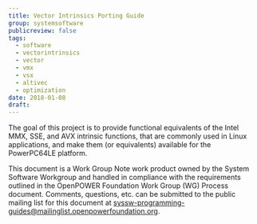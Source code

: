 ```yaml
---
title: Vector Intrinsics Porting Guide
group: systemsoftware
publicreview: false
tags:
  - software
  - vectorintrinsics
  - vector
  - vmx
  - vsx
  - altivec
  - optimization
date: 2018-01-08
draft:
---
```


The goal of this project is to provide functional equivalents of the Intel MMX, SSE, and AVX intrinsic functions,
that are commonly used in Linux applications, and make them (or equivalents) available for the PowerPC64LE platform.  

This document is a Work Group Note work product owned by the System Software Workgroup and
handled in compliance with the requirements outlined in the OpenPOWER Foundation Work Group (WG) Process document.
Comments, questions, etc. can be submitted to the public mailing list for this document at <syssw-programming-guides@mailinglist.openpowerfoundation.org>.

